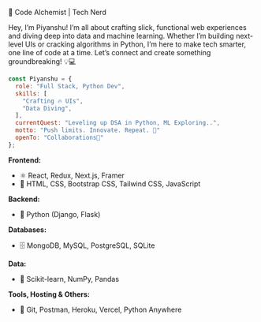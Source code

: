 👾 Code Alchemist | Tech Nerd

Hey, I’m Piyanshu! I’m all about crafting slick, functional web experiences and diving deep into data and machine learning. Whether I’m building next-level UIs or cracking algorithms in Python, I’m here to make tech smarter, one line of code at a time. Let’s connect and create something groundbreaking! 💡💻

```js
const Piyanshu = {
  role: "Full Stack, Python Dev",
  skills: [
    "Crafting 🔥 UIs",
    "Data Diving",
  ],
  currentQuest: "Leveling up DSA in Python, ML Exploring..",
  motto: "Push limits. Innovate. Repeat. 🚀"
  openTo: "Collaborations🤝"
};
```

**Frontend:**
- ⚛️ React, Redux, Next.js, Framer
- 🎨 HTML, CSS, Bootstrap CSS, Tailwind CSS, JavaScript

**Backend:**
- 🐍 Python (Django, Flask)

**Databases:**
- 🗄️ MongoDB, MySQL, PostgreSQL, SQLite

**Data:**
- 🤖 Scikit-learn, NumPy, Pandas

**Tools, Hosting & Others:**
- 🔧 Git, Postman, Heroku, Vercel, Python Anywhere




